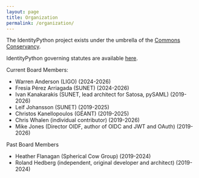 ```yaml
---
layout: page
title: Organization
permalink: /organization/
---
```


The IdentityPython project exists under the umbrella of the 
[Commons Conservancy](http://commonsconservancy.org). 

IdentityPython governing statutes are available [here](https://dracc.commonsconservancy.org/0024/).

Current Board Members:
* Warren Anderson (LIGO) (2024-2026)
* Fresia Pérez Arriagada (SUNET) (2024-2026)
* Ivan Kanakarakis (SUNET, lead architect for Satosa, pySAML) (2019-2026)
* Leif Johansson (SUNET) (2019-2025)
* Christos Kanellopoulos (GÉANT) (2019-2025)
* Chris Whalen (individual contributor) (2019-2026)
* Mike Jones (Director OIDF, author of OIDC and JWT and OAuth) (2019-2026)

Past Board Members
* Heather Flanagan (Spherical Cow Group) (2019-2024)
* Roland Hedberg (independent, original developer and architect) (2019-2024)
